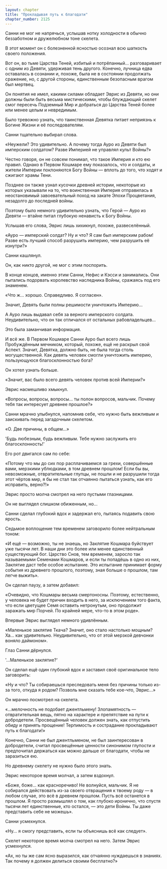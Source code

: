 ```yaml
---
layout: chapter
title: "Прокладывая путь к благодати"
chapter_number: 2125
---
```




Санни не мог не напрячься, услышав нотку холодности в обычно беззаботном и дружелюбном тоне скелета.

В этот момент он с болезненной ясностью осознал всю шаткость своего положения.

Вот он, во тьме Царства Теней, избитый и потрёпанный... разговаривает с одним из Девяти, удерживая тень другого. Конечно, лучница едва оставалась в сознании и, похоже, была не в состоянии продолжать сражение, но, с другой стороны, единственным безопасным врагом был мертвец.

Он понятия не имел, какими силами обладает Эврис из Девяти, но они должны были быть весьма мистическими, чтобы блуждающий скелет смог пересечь Подземный Мир и добраться до Царства Теней более или менее целым и невредимым.

Было тревожно узнать, что таинственная Девятка питает неприязнь к Богине Жизни и её последователям.

Санни тщательно выбирал слова.

«Неужели? Это удивительно. А почему тогда Ауро из Девяти был имперским солдатом? Разве Империей не управлял культ Войны?»

Честно говоря, он не совсем понимал, что такое Империя и кто ею правил. Однако в Первом Кошмаре ему показалось, что и солдаты, и жители Империи поклоняются Богу Войны — вплоть до того, что ходят и сжигают храмы Тени.

Позднее он также узнал кусочки древней истории, некоторые из которых указывали на то, что воинственная Империя отправилась в неостановимый завоевательный поход на закате Эпохи Процветания, незадолго до последней войны.

Поэтому было немного удивительно узнать, что Герой — Ауро из Девяти — втайне питал глубокую ненависть к Богу Войны.

Услышав его слова, Эврис лишь хихикнул, похоже, развеселённый.

«Ауро — имперский солдат? Ну и что? Я сам был имперским рабом! Разве есть лучший способ разрушить империю, чем разрушить её изнутри?»

Санни кашлянул.

Он, как никто другой, не мог с этим поспорить.

В конце концов, именно этим Санни, Нефис и Кэсси и занимались. Они пытались подорвать королевство наследника Войны, сражаясь под его знаменем.

«Что ж... хорошо. Справедливо. Я согласен».

Значит, Девять были полны решимости уничтожить Империю...

А Ауро лишь выдавал себя за верного имперского солдата. Неудивительно, что он так отличался от остальных рабовладельцев...

Это была заманчивая информация.

И всё же. В Первом Кошмаре Санни Ауро был всего лишь Пробуждённым мечником, который, похоже, ещё не раскрыл свой Аспект. Значит, Девятка, должно быть, не была тогда столь могущественной. Как девять человек смогли уничтожить империю, пользующуюся благосклонностью бога?

Он хотел узнать больше.

«Значит, вас было всего девять человек против всей Империи?»

Эврис насмешливо хмыкнул.

«Вопросы, вопросы, вопросы... ты полон вопросов, мальчик. Почему тебя так интересует древнее прошлое?»

Санни мрачно улыбнулся, напомнив себе, что нужно быть вежливым и заискивать перед загадочным скелетом.

«О. Две причины, в общем...»

'Будь любезным, будь вежливым. Тебе нужно заслужить его благосклонность!'

Его рот двигался сам по себе:

«Потому что мы до сих пор расплачиваемся за грехи, совершённые вами, мерзкими ублюдками, в том древнем прошлом! Если бы вы, невозможные, отвратительные глупцы, не пошли и не разрушили тогда этот чёртов мир, я бы не стал так отчаянно пытаться узнать, как его исправить, верно?!»

Эврис просто молча смотрел на него пустыми глазницами.

Он не выглядел слишком обиженным, но...

Санни сделал глубокий вдох и задержал его, пытаясь подавить свою ярость.

Седьмое воплощение тем временем заговорило более нейтральным тоном:

«И ещё — возможно, ты не знаешь, но Заклятие Кошмара буйствует уже тысячи лет. В наши дни это более или менее единственный существующий бог. Царство Снов, тем временем, заросло так называемыми Семенами Кошмаров, и если ты попадёшь в одно из них, Заклятие даст тебе особое испытание. Это испытание принимает форму события из древнего прошлого, поэтому, зная больше о прошлом, там легче выжить».

Он сделал паузу, а затем добавил:

«Очевидно, что Кошмары весьма смертоносны. Поэтому, естественно, у человека не будет причин входить в него, за исключением того факта, что если цветущее Семя оставить нетронутым, оно продолжит заражать мир Порчей. По крайней мере, что-то в этом роде».

Впервые Эврис выглядел немного удивлённым.

«Маленькое заклятие Ткача? Значит, оно стало настолько мощным? Ха... как удивительно. Неудивительно, что от этой мерзкой девчонки воняло даймоном».

Глаз Санни дёрнулся.

'...Маленькое заклятие?'

Он сделал ещё один глубокий вдох и заставил своё оригинальное тело заговорить:

«Ну и что? Ты собираешься преследовать меня без причины только из-за того, откуда я родом? Позволь мне сказать тебе кое-что, Эврис...»

Он мрачно посмотрел на скелета.

«...мелочность не подобает джентльмену! Злопамятность — отвратительная вещь, пятно на характере и препятствие на пути к добродетели. Просвещённый человек должен знать, как отпустить обиду и принять прощение! Терпимость и сострадание прокладывают путь к благодати!»

Конечно, Санни не был джентльменом, не был заинтересован в добродетели, считал просвещённые ценности синонимом глупости и предпочитал держаться как можно дальше от благодати, чтобы не заразиться ею.

Но древнему скелету не нужно было этого знать.

Эврис некоторое время молчал, а затем вздохнул.

«Боже, боже... как красноречиво! Не волнуйся, мальчик. Я не собирался действовать из-за своего отвращения к твоему роду — в любом случае, это всё в древнем прошлом. Пусть всё останется в прошлом. Я просто размышлял о том, как глубоко иронично, что спустя тысячи лет единственные, кто остался, — это дети Войны. Ты даже представить себе не можешь».

Санни усмехнулся.

«Ну... я смогу представить, если ты объяснишь всё как следует».

Скелет некоторое время молча смотрел на него. Затем Эврис усмехнулся.

«Ах, но ты же сам ясно выразился, как отчаянно нуждаешься в знаниях. Так почему я должен делиться своими бесплатно?»

